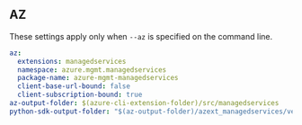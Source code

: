 ## AZ

These settings apply only when `--az` is specified on the command line.

``` yaml $(az)
az:
  extensions: managedservices
  namespace: azure.mgmt.managedservices
  package-name: azure-mgmt-managedservices
  client-base-url-bound: false
  client-subscription-bound: true
az-output-folder: $(azure-cli-extension-folder)/src/managedservices
python-sdk-output-folder: "$(az-output-folder)/azext_managedservices/vendored_sdks/managedservices"
```
